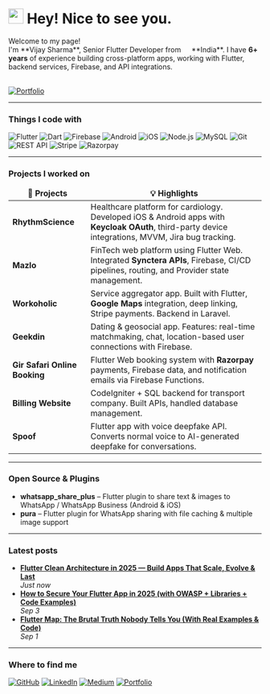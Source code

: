 <h1><img src="https://emojis.slackmojis.com/emojis/images/1531849430/4246/blob-sunglasses.gif?1531849430" width="30"/> Hey! Nice to see you.</h1>

<p>Welcome to my page! </br> I'm **Vijay Sharma**, Senior Flutter Developer from <img src="https://cdn-icons-png.flaticon.com/512/197/197560.png" width="13"/> **India**.  
I have <b>6+ years</b> of experience building cross-platform apps, working with Flutter, backend services, Firebase, and API integrations.</p> 
</br><a href="https://vijaysharma.tech/" target="_blank"><img alt="Portfolio" src="https://img.shields.io/badge/Portfolio-%23FF5722.svg?&style=for-the-badge&logo=google-chrome&logoColor=white" /></a> 

---

<h3>Things I code with</h3>
<p>
  <img alt="Flutter" src="https://img.shields.io/badge/-Flutter-02569B?style=flat-square&logo=flutter&logoColor=white" />
  <img alt="Dart" src="https://img.shields.io/badge/-Dart-0175C2?style=flat-square&logo=dart&logoColor=white" />
  <img alt="Firebase" src="https://img.shields.io/badge/-Firebase-FFCA28?style=flat-square&logo=firebase&logoColor=black" />
  <img alt="Android" src="https://img.shields.io/badge/-Android-3DDC84?style=flat-square&logo=android&logoColor=white" />
  <img alt="iOS" src="https://img.shields.io/badge/-iOS-000000?style=flat-square&logo=apple&logoColor=white" />
  <img alt="Node.js" src="https://img.shields.io/badge/-Nodejs-43853d?style=flat-square&logo=Node.js&logoColor=white" />
  <img alt="MySQL" src="https://img.shields.io/badge/-MySQL-4479A1?style=flat-square&logo=mysql&logoColor=white" />
  <img alt="Git" src="https://img.shields.io/badge/-Git-F05032?style=flat-square&logo=git&logoColor=white" />
  <img alt="REST API" src="https://img.shields.io/badge/-REST%20API-009688?style=flat-square&logo=swagger&logoColor=white" />
  <img alt="Stripe" src="https://img.shields.io/badge/-Stripe-626CD9?style=flat-square&logo=stripe&logoColor=white" />
  <img alt="Razorpay" src="https://img.shields.io/badge/-Razorpay-02042B?style=flat-square&logo=razorpay&logoColor=white" />
</p>

---

<h3>Projects I worked on</h3>
<table>
  <thead align="center">
    <tr>
      <td><b>📱 Projects</b></td>
      <td><b>💡 Highlights</b></td>
    </tr>
  </thead>
  <tbody>
    <tr>
      <td><b>RhythmScience</b></td>
      <td>Healthcare platform for cardiology. Developed iOS & Android apps with <b>Keycloak OAuth</b>, third-party device integrations, MVVM, Jira bug tracking.</td>
    </tr>
    <tr>
      <td><b>Mazlo</b></td>
      <td>FinTech web platform using Flutter Web. Integrated <b>Synctera APIs</b>, Firebase, CI/CD pipelines, routing, and Provider state management.</td>
    </tr>
    <tr>
      <td><b>Workoholic</b></td>
      <td>Service aggregator app. Built with Flutter, <b>Google Maps</b> integration, deep linking, Stripe payments. Backend in Laravel.</td>
    </tr>
    <tr>
      <td><b>Geekdin</b></td>
      <td>Dating & geosocial app. Features: real-time matchmaking, chat, location-based user connections with Firebase.</td>
    </tr>
    <tr>
      <td><b>Gir Safari Online Booking</b></td>
      <td>Flutter Web booking system with <b>Razorpay</b> payments, Firebase data, and notification emails via Firebase Functions.</td>
    </tr>
    <tr>
      <td><b>Billing Website</b></td>
      <td>CodeIgniter + SQL backend for transport company. Built APIs, handled database management.</td>
    </tr>
    <tr>
      <td><b>Spoof</b></td>
      <td>Flutter app with voice deepfake API. Converts normal voice to AI-generated deepfake for conversations.</td>
    </tr>
  </tbody>
</table>

---

<h3>Open Source & Plugins</h3>
<ul>
  <li><b>whatsapp_share_plus</b> – Flutter plugin to share text & images to WhatsApp / WhatsApp Business (Android & iOS)</li>
  <li><b>pura</b> – Flutter plugin for WhatsApp sharing with file caching & multiple image support</li>
</ul>

---

<h3>Latest posts</h3>
<ul>
  <li><a href="https://medium.com/@mr.vijaysharma96/flutter-clean-architecture-in-2025-build-apps-that-scale-evolve-last-c9b76d9a1f9d"><b>Flutter Clean Architecture in 2025 — Build Apps That Scale, Evolve & Last</b></a> <br/><i>Just now</i></li>
  <li><a href="https://medium.com/@mr.vijaysharma96/how-to-secure-your-flutter-app-in-2025-with-owasp-libraries-code-examples-931bc8347f2d"><b>How to Secure Your Flutter App in 2025 (with OWASP + Libraries + Code Examples)</b></a> <br/><i>Sep 3</i></li>
  <li><a href="https://medium.com/@mr.vijaysharma96/flutter-map-the-brutal-truth-nobody-tells-you-with-real‐examples‐code-1e3fbb1b632e"><b>Flutter Map: The Brutal Truth Nobody Tells You (With Real Examples & Code)</b></a> <br/><i>Sep 1</i></li>
</ul>

---

<h3>Where to find me</h3>
<p>
  <a href="https://github.com/vijaysharma" target="_blank"><img alt="GitHub" src="https://img.shields.io/badge/GitHub-%2312100E.svg?&style=for-the-badge&logo=Github&logoColor=white" /></a>  
  <a href="https://linkedin.com/in/vijaysharma96" target="_blank"><img alt="LinkedIn" src="https://img.shields.io/badge/linkedin-%230077B5.svg?&style=for-the-badge&logo=linkedin&logoColor=white" /></a>  
  <a href="https://medium.com/@mr.vijaysharma96" target="_blank"><img alt="Medium" src="https://img.shields.io/badge/Medium-%2312100E.svg?&style=for-the-badge&logo=medium&logoColor=white" /></a>
  <a href="https://vijaysharma.tech/" target="_blank"><img alt="Portfolio" src="https://img.shields.io/badge/Portfolio-%23FF5722.svg?&style=for-the-badge&logo=google-chrome&logoColor=white" /></a> 
</p>
